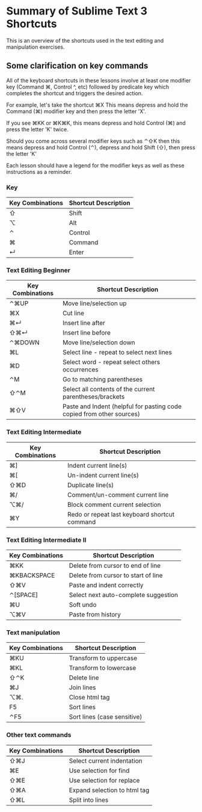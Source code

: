 # Summary of Sublime Text 3 Shortcuts

This is an overview of the shortcuts used in the text editing and manipulation exercises.


## Some clarification on key commands
All of the keyboard shortcuts in these lessons involve at least one modifier key (Command ⌘, Control ^, etc) followed by predicate key which completes the shortcut and triggers the desired action.

For example, let's take the shortcut ⌘X
This means depress and hold the Command (⌘) modifier key and then press the letter 'X'.

If you see ⌘KK or ⌘K⌘K, this means depress and hold Control (⌘) and press the letter 'K' twice.

Should you come across several modifier keys such as ⌃⇧K
then this means depress and hold Control (⌃), depress and hold Shift (⇧), then press the letter 'K'

Each lesson should have a legend for the modifier keys as well as these instructions as a reminder.

### Key
|      Key Combinations           |   Shortcut Description      |
| ------------------------------- | ------------------------ |
| ⇧ | Shift | 
| ⌥ | Alt | 
| ⌃ | Control |
| ⌘ | Command |
| ↵ | Enter |

### Text Editing Beginner
|      Key Combinations           |   Shortcut Description      |
| ------------------------------- | ------------------------ |
|	⌃⌘UP	 	| Move line/selection up |
|	⌘X 			| Cut line |
|	⌘↵ 			| Insert line after |
|	⇧⌘↵ 		| Insert line before |
|	⌃⌘DOWN 	| Move line/selection down |
|	⌘L 			| Select line - repeat to select next lines |
|	 ⌘D 		| Select word - repeat select others occurrences |
|	⌃M 			| Go to matching parentheses |
|	⇧⌃M 		| Select all contents of the current parentheses/brackets |
| ⌘⇧V			| Paste and Indent (helpful for pasting code copied from other sources) |

### Text Editing Intermediate
|      Key Combinations           |   Shortcut Description      |
| ------------------------------- | ------------------------ |
| ⌘] 	| Indent current line(s) |
| ⌘[ 	| Un-indent current line(s) |
| ⇧⌘D | Duplicate line(s) |
| ⌘/ 	| Comment/un-comment current line |
| ⌥⌘/ | Block comment current selection |
| ⌘Y 	| Redo or repeat last keyboard shortcut command |

### Text Editing Intermediate II
|      Key Combinations           |   Shortcut Description      |
| ------------------------------- | ------------------------ |
| ⌘KK 				| Delete from cursor to end of line |
| ⌘KBACKSPACE | Delete from cursor to start of line |
| ⇧⌘V 				| Paste and indent correctly |
| ⌃[SPACE]	 	| Select next auto-complete suggestion |
| ⌘U 					| Soft undo |
| ⌥⌘V 				| Paste from history |

### Text manipulation
|      Key Combinations           |   Shortcut Description      |
| ------------------------------- | ------------------------ |
| ⌘KU 	| Transform to uppercase|
| ⌘KL 	| Transform to lowercase|
| ⇧⌃K  	| Delete line|
| ⌘J 	 	|Join lines|
| ⌥⌘.  	| Close html tag|
| F5 		| Sort lines|
| ⌃F5 	|Sort lines (case sensitive)|

### Other text commands
|      Key Combinations           |   Shortcut Description      |
| ------------------------------- | ------------------------ |
| ⇧⌘J | Select current indentation |
| ⌘E 	| Use selection for find |
| ⇧⌘E | Use selection for replace |
| ⇧⌘A | Expand selection to html tag |
| ⇧⌘L | Split into lines  |
